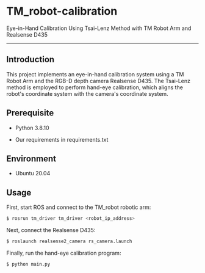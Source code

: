 # TM_robot-calibration

Eye-in-Hand Calibration Using Tsai-Lenz Method with TM Robot Arm and Realsense D435

***
## **Introduction**

This project implements an eye-in-hand calibration system using a TM Robot Arm and the RGB-D depth camera Realsense D435. The Tsai-Lenz method is employed to perform hand-eye calibration, which aligns the robot's coordinate system with the camera's coordinate system.

## Prerequisite

* Python 3.8.10

* Our requirements in requirements.txt

## Environment

* Ubuntu 20.04

## Usage

First, start ROS and connect to the TM_robot robotic arm:

```bash
$ rosrun tm_driver tm_driver <robot_ip_address>
```

Next, connect the Realsense D435:

```bash
$ roslaunch realsense2_camera rs_camera.launch
```

Finally, run the hand-eye calibration program:

```bash
$ python main.py
```

